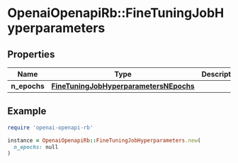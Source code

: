 # OpenaiOpenapiRb::FineTuningJobHyperparameters

## Properties

| Name | Type | Description | Notes |
| ---- | ---- | ----------- | ----- |
| **n_epochs** | [**FineTuningJobHyperparametersNEpochs**](FineTuningJobHyperparametersNEpochs.md) |  |  |

## Example

```ruby
require 'openai-openapi-rb'

instance = OpenaiOpenapiRb::FineTuningJobHyperparameters.new(
  n_epochs: null
)
```

